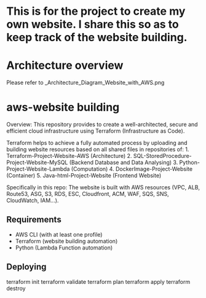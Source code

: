 # This is for the project to create my own website. I share this so as to keep track of the website building.

# Architecture overview

Please refer to _Architecture_Diagram_Website_with_AWS.png

# aws-website building
Overview:
This repository provides to create a well-architected, secure and efficient cloud infrastructure using Terraform (Infrastructure as Code).

Terraform helps to achieve a fully automated process by uploading and building website resources based on all shared files in repositories of:
    1. Terraform-Project-Website-AWS (Architecture)
    2. SQL-StoredProcedure-Project-Website-MySQL (Backend Database and Data Analysing)
    3. Python-Project-Website-Lambda (Computation)
    4. DockerImage-Project-Website (Container)
    5. Java-html-Project-Website (Frontend Website)

Specifically in this repo:
The website is built with AWS resources (VPC, ALB, Route53, ASG, S3, RDS, ESC, Cloudfront, ACM, WAF, SQS, SNS, CloudWatch, IAM...).


## Requirements

* AWS CLI (with at least one profile)
* Terraform (website building automation)
* Python (Lambda Function automation)

## Deploying

terraform init
terraform validate
terraform plan
terraform apply
terraform destroy
